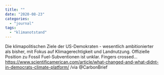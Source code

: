 ```yaml
---
title: ""
date: "2020-08-23"
categories: 
  - "journal"
tags: 
  - "klimanotstand"
---
```


Die klimapolitischen Ziele der US-Demokraten - wesentlich ambitionierter als bisher, mit Fokus auf Klimagerechtigkeit und Landnutzung. Offizielle Position zu Fossil Fuel-Subventionen ist unklar. Fingers crossed... https://www.scientificamerican.com/article/what-changed-and-what-didnt-in-democrats-climate-platform/ /via @CarbonBrief

